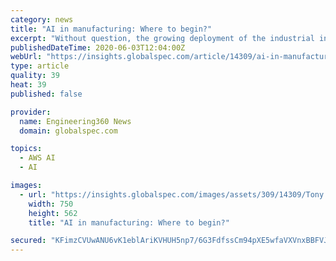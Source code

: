 ```yaml
---
category: news
title: "AI in manufacturing: Where to begin?"
excerpt: "Without question, the growing deployment of the industrial internet of things (IIoT) is a foundational technology for incorporating AI into manufacturing. Factory floor devices capable of collecting,"
publishedDateTime: 2020-06-03T12:04:00Z
webUrl: "https://insights.globalspec.com/article/14309/ai-in-manufacturing-where-to-begin"
type: article
quality: 39
heat: 39
published: false

provider:
  name: Engineering360 News
  domain: globalspec.com

topics:
  - AWS AI
  - AI

images:
  - url: "https://insights.globalspec.com/images/assets/309/14309/Tony.jpg"
    width: 750
    height: 562
    title: "AI in manufacturing: Where to begin?"

secured: "KFimzCVUwANU6vK1eblAriKVHUH5np7/6G3FdfssCm94pXE5wfaVXVnxBBFVJCClScELY182XhZ7EHuJKSQdHfNSl1BCUgqyRZWFHKVFf3YA/iCFEk72pfs22bk6OyAmoWitMvo82kvdBl81Mua2ZAv+pgDKlUzrhVieBhTHjR6MQ7M+pnii8WMP2ZdHXGY+19v5nCqq5BDbJpkjVfSIch/F5kdmBIkBnusjxswsXSfpl4dtSmlSQweeywYgvL4oXO6ruGTKFbivk0fx/PNuiHc7bhG+hOHTzJ8Mr1aYtsHczQDUxFCQ+gEzv7ivynt8bX/XJ+DjsXO6+5q1us1kUpMHFogysGUXlZH6zp0EZnehuXHSEJLLO6KCNwhjsvKK6yDGGeYBClNenCdoT5uIntrYPQ4mQd79bym+ROolfLc3QI0yCd+hNnFBJkOV+mn9JJpVq+Pcmh42JAv8TCbjvMsFSBaoYRfSXypA0W2Taws=;4q4RJeGI49LgjwmtCudIAg=="
---
```


